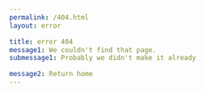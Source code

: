 ```yaml
---
permalink: /404.html
layout: error

title: error 404
message1: We couldn't find that page.
submessage1: Probably we didn't make it already

message2: Return home
---
```

